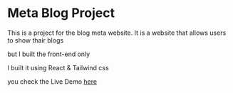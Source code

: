 # Meta Blog Project

This is a project for the blog meta website. It is a website that allows users to show thair blogs

but I built the front-end only

I built it using React & Tailwind css

you check the Live Demo [here](https://meta-blog-mu.vercel.app/)
